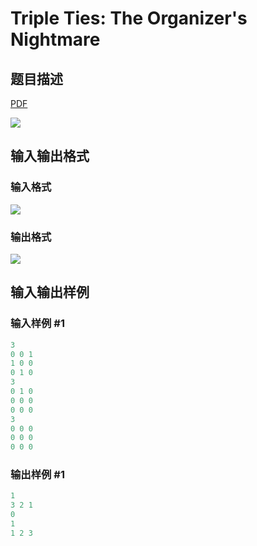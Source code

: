 # Triple Ties: The Organizer&#039;s Nightmare

## 题目描述

[problemUrl]: https://uva.onlinejudge.org/index.php?option=com_onlinejudge&Itemid=8&category=9&page=show_problem&problem=644

[PDF](https://uva.onlinejudge.org/external/7/p703.pdf)

![](https://cdn.luogu.com.cn/upload/vjudge_pic/UVA703/1f66242ddf44095ab50ffeef4c51168a738a7adb.png)

## 输入输出格式

### 输入格式

![](https://cdn.luogu.com.cn/upload/vjudge_pic/UVA703/f36cc7b33a658ec352c9e352e09ee6abfc804425.png)

### 输出格式

![](https://cdn.luogu.com.cn/upload/vjudge_pic/UVA703/0446236313a12edbdca9d12026acbcd4dc5a4ef3.png)

## 输入输出样例

### 输入样例 #1

```cpp
3
0 0 1
1 0 0
0 1 0
3
0 1 0
0 0 0
0 0 0
3
0 0 0
0 0 0
0 0 0
```


### 输出样例 #1

```cpp
1
3 2 1
0
1
1 2 3
```


